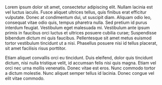 Lorem ipsum dolor sit amet, consectetur adipiscing elit. Nullam lacinia est vel luctus iaculis. Fusce aliquet ultrices tellus, quis finibus erat efficitur vulputate. Donec at condimentum dui, ut suscipit diam. Aliquam odio leo, consequat vitae odio quis, tempus pharetra nulla. Sed pretium id purus interdum feugiat. Vestibulum eget malesuada mi. Vestibulum ante ipsum primis in faucibus orci luctus et ultrices posuere cubilia curae; Suspendisse bibendum dictum mi quis faucibus. Pellentesque sit amet metus euismod tortor vestibulum tincidunt ut a nisi. Phasellus posuere nisi id tellus placerat, sit amet facilisis risus porttitor.

Etiam aliquet convallis orci eu tincidunt. Duis eleifend, dolor quis tincidunt dictum, nisi nulla tristique velit, id accumsan felis nisi quis magna. Etiam vel orci nec urna mollis venenatis. Donec vitae est eros. Nunc commodo tortor a dictum molestie. Nunc aliquet semper tellus id lacinia. Donec congue vel elit vitae commodo.